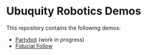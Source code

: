 
# Ubuquity Robotics Demos

This repository contains the following demos:

* [Partybot](partybot) (work in progress)
* [Fiducial Follow](fiducial_follow) 

